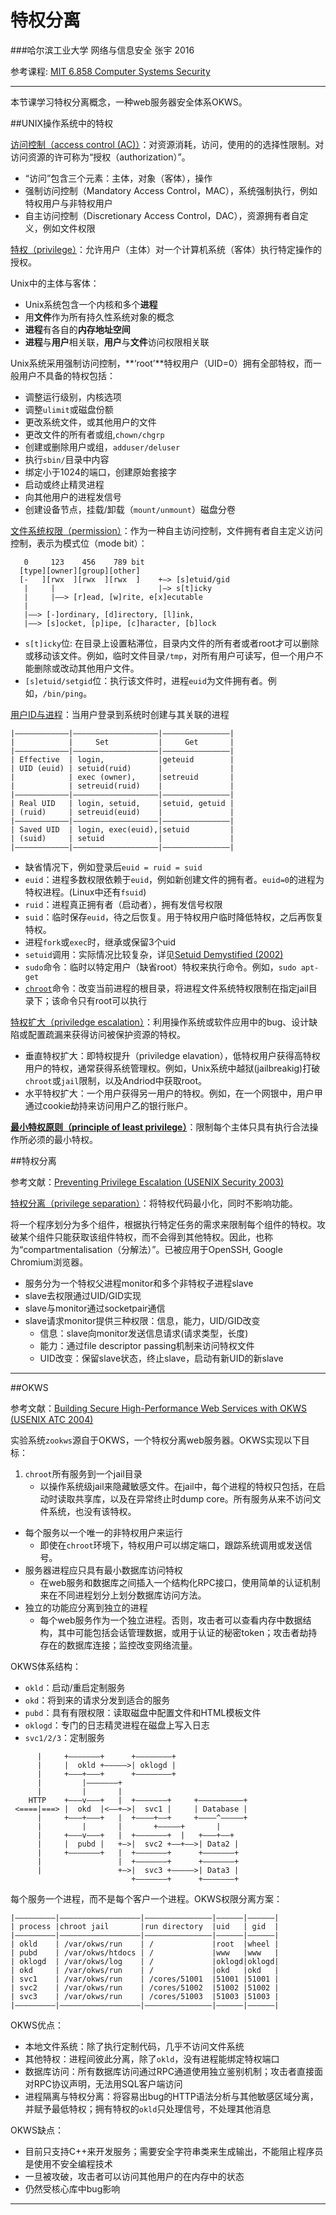 # 特权分离


###哈尔滨工业大学 网络与信息安全 张宇 2016

参考课程: [MIT 6.858 Computer Systems Security](http://ocw.mit.edu/courses/electrical-engineering-and-computer-science/6-858-computer-systems-security-fall-2014/index.htm) 

---

本节课学习特权分离概念，一种web服务器安全体系OKWS。

##UNIX操作系统中的特权

[访问控制（access control (AC)）](https://en.wikipedia.org/wiki/Access_control)：对资源消耗，访问，使用的的选择性限制。对访问资源的许可称为“授权（authorization）”。

- “访问”包含三个元素：主体，对象（客体），操作
- 强制访问控制（Mandatory Access Control，MAC），系统强制执行，例如特权用户与非特权用户
- 自主访问控制（Discretionary Access Control，DAC），资源拥有者自定义，例如文件权限

[特权（privilege）](https://en.wikipedia.org/wiki/Privilege_(computing))：允许用户（主体）对一个计算机系统（客体）执行特定操作的授权。

Unix中的主体与客体：

- Unix系统包含一个内核和多个**进程**
- 用**文件**作为所有持久性系统对象的概念
- **进程**有各自的**内存地址空间**
- **进程**与**用户**相关联，**用户**与**文件**访问权限相关联

Unix系统采用强制访问控制，**‘root’**特权用户（UID=0）拥有全部特权，而一般用户不具备的特权包括：

- 调整运行级别，内核选项
- 调整`ulimit`或磁盘份额
- 更改系统文件，或其他用户的文件
- 更改文件的所有者或组,`chown/chgrp`
- 创建或删除用户或组，`adduser/deluser`
- 执行`sbin/`目录中内容
- 绑定小于1024的端口，创建原始套接字
- 启动或终止精灵进程
- 向其他用户的进程发信号
- 创建设备节点，挂载/卸载（`mount/unmount`）磁盘分卷

[文件系统权限（permission）](https://en.wikipedia.org/wiki/File_system_permissions)：作为一种自主访问控制，文件拥有者自主定义访问控制，表示为模式位（mode bit）：


```
   0     123    456    789 bit
  [type][owner][group][other]    
  [-   ][rwx  ][rwx  ][rwx  ]    +—> [s]etuid/gid
   |     |                       |—> s[t]icky
   |     |——> [r]ead, [w]rite, e[x]ecutable
   |
   |——> [-]ordinary, [d]irectory, [l]ink,
   |——> [s]ocket, [p]ipe, [c]haracter, [b]lock
```

- `s[t]icky`位: 在目录上设置粘滞位，目录内文件的所有者或者root才可以删除或移动该文件。例如，临时文件目录`/tmp`，对所有用户可读写，但一个用户不能删除或改动其他用户文件。
- `[s]etuid/setgid`位：执行该文件时，进程`euid`为文件拥有者。例如，`/bin/ping`。


[用户ID与进程](https://en.wikipedia.org/wiki/User_identifier)：当用户登录到系统时创建与其关联的进程

```
|————————————|———————————————————|———————————————|
|            |     Set           |     Get       |
|————————————|———————————————————|———————————————|
| Effective  | login,            |geteuid        |
| UID (euid) | setuid(ruid)      |               |
|            | exec (owner),     |setreuid       |
|            | setreuid(ruid)    |               |
|————————————|———————————————————|———————————————|
| Real UID   | login, setuid,    |setuid, getuid |
| (ruid)     | setreuid(euid)    |               |
|————————————|———————————————————|———————————————|
| Saved UID  | login, exec(euid),|setuid         |
| (suid)     | setuid            |               |
|————————————|———————————————————|———————————————|
```
- 缺省情况下，例如登录后`euid = ruid = suid`
- `euid`：进程多数权限依赖于`euid`，例如新创建文件的拥有者。`euid=0`的进程为特权进程。(Linux中还有`fsuid`)
- `ruid`：进程真正拥有者（启动者），拥有发信号权限
- `suid`：临时保存`euid`，待之后恢复。用于特权用户临时降低特权，之后再恢复特权。
- 进程`fork`或`exec`时，继承或保留3个uid
- `setuid`调用：实际情况比较复杂，详见[Setuid Demystified (2002)](supplyments/setuid-usenix02.pdf)
- `sudo`命令：临时以特定用户（缺省root）特权来执行命令。例如，`sudo apt-get`
- [`chroot`](https://en.wikipedia.org/wiki/Chroot)命令：改变当前进程的根目录，将进程文件系统特权限制在指定jail目录下；该命令只有root可以执行

[特权扩大（priviledge escalation）](https://en.wikipedia.org/wiki/Privilege_escalation)：利用操作系统或软件应用中的bug、设计缺陷或配置疏漏来获得访问被保护资源的特权。

- 垂直特权扩大：即特权提升（priviledge elavation），低特权用户获得高特权用户的特权，通常获得系统管理权。例如，Unix系统中越狱(jailbreakig)打破`chroot`或`jail`限制，以及Andriod中获取root。
- 水平特权扩大：一个用户获得另一用户的特权。例如，在一个网银中，用户甲通过cookie劫持来访问用户乙的银行账户。

[**最小特权原则（principle of least privilege）**](https://en.wikipedia.org/wiki/Principle_of_least_privilege)：限制每个主体只具有执行合法操作所必须的最小特权。

##特权分离

参考文献：[Preventing Privilege Escalation (USENIX Security 2003)](http://www.citi.umich.edu/u/provos/papers/privsep.pdf)

[特权分离（privilege separation）](https://en.wikipedia.org/wiki/Privilege_separation)：将特权代码最小化，同时不影响功能。

将一个程序划分为多个组件，根据执行特定任务的需求来限制每个组件的特权。攻破某个组件只能获取该组件特权，而不会得到其他特权。因此，也称为“compartmentalisation（分解法）”。已被应用于OpenSSH, Google Chromium浏览器。

- 服务分为一个特权父进程monitor和多个非特权子进程slave
- slave去权限通过UID/GID实现
- slave与monitor通过socketpair通信
- slave请求monitor提供三种权限：信息，能力，UID/GID改变
	- 信息：slave向monitor发送信息请求(请求类型，长度)
	- 能力：通过file descriptor passing机制来访问特权文件
	- UID改变：保留slave状态，终止slave，启动有新UID的新slave

---

##OKWS

参考文献：[Building Secure High-Performance Web Services with OKWS (USENIX ATC 2004)](supplyments/okws.pdf)

实验系统`zookws`源自于OKWS，一个特权分离web服务器。OKWS实现以下目标：

1. `chroot`所有服务到一个jail目录
	- 以操作系统级jail来隐藏敏感文件。在jail中，每个进程的特权只包括，在启动时读取共享库，以及在异常终止时dump core。所有服务从来不访问文件系统，也没有该特权。
- 每个服务以一个唯一的非特权用户来运行
	- 即使在`chroot`环境下，特权用户可以绑定端口，跟踪系统调用或发送信号。
- 服务器进程应只具有最小数据库访问特权
	- 在web服务和数据库之间插入一个结构化RPC接口，使用简单的认证机制来在不同进程划分上划分数据库访问方法。
- 独立的功能应分离到独立的进程
	- 每个web服务作为一个独立进程。否则，攻击者可以查看内存中数据结构，其中可能包括会话管理数据，或用于认证的秘密token；攻击者劫持存在的数据库连接；监控改变网络流量。

OKWS体系结构：

- `okld`：启动/重启定制服务
- `okd`：将到来的请求分发到适合的服务
- `pubd`：具有有限权限：读取磁盘中配置文件和HTML模板文件
- `oklogd`：专门的日志精灵进程在磁盘上写入日志
- `svc1/2/3`：定制服务

```
      |     +———————+      +————————+   
      |     |  okld +—————>| oklogd | 
      |     +———+———+      +————————+             
      |         |———————+       
      |         |       |               
    HTTP    +———v———+   |  +———————+     +——————————+
 <====|===> |  okd  |<——+—>|  svc1 |     | Database |
      |     +———+———+   |  +————+——+     +————^—————+ 
      |         |       |       +—————+       |
      |     +———v———+   |  +———————+  |   +———+——+
      |     |  pubd |   +—>|  svc2 +——+——>| Data2 |
      |     +———————+   |  +———————+      +———————+
      |                 |  +———————+      +———————+   
      |                 +—>|  svc3 +—————>| Data3 |
                           +———————+      +———————+
```

每个服务一个进程，而不是每个客户一个进程。OKWS权限分离方案：

```
|—————————|——————————————————|———————————————|——————|——————|
| process |chroot jail       |run directory  |uid   | gid  |
|—————————|——————————————————|———————————————|——————|——————|
| okld    | /var/okws/run    | /             |root  |wheel || pubd    | /var/okws/htdocs | /             |www   |www   |
| oklogd  | /var/okws/log    | /             |oklogd|oklogd|| okd     | /var/okws/run    | /             |okd   |okd   |
| svc1    | /var/okws/run    | /cores/51001  |51001 |51001 |
| svc2    | /var/okws/run    | /cores/51002  |51002 |51002 |
| svc3    | /var/okws/run    | /cores/51003  |51003 |51003 |
|—————————|——————————————————|———————————————|——————|——————|
```

OKWS优点：

- 本地文件系统：除了执行定制代码，几乎不访问文件系统
- 其他特权：进程间彼此分离，除了`okld`，没有进程能绑定特权端口
- 数据库访问：所有数据库访问通过RPC通道使用独立鉴别机制；攻击者直接面对RPC协议声明，无法用SQL客户端访问
- 进程隔离与特权分离：将容易出bug的HTTP语法分析与其他敏感区域分离，并赋予最低特权；拥有特权的`okld`只处理信号，不处理其他消息

OKWS缺点：

- 目前只支持C++来开发服务；需要安全字符串类来生成输出，不能阻止程序员是使用不安全编程技术
- 一旦被攻破，攻击者可以访问其他用户的在内存中的状态
- 仍然受核心库中bug影响

---






